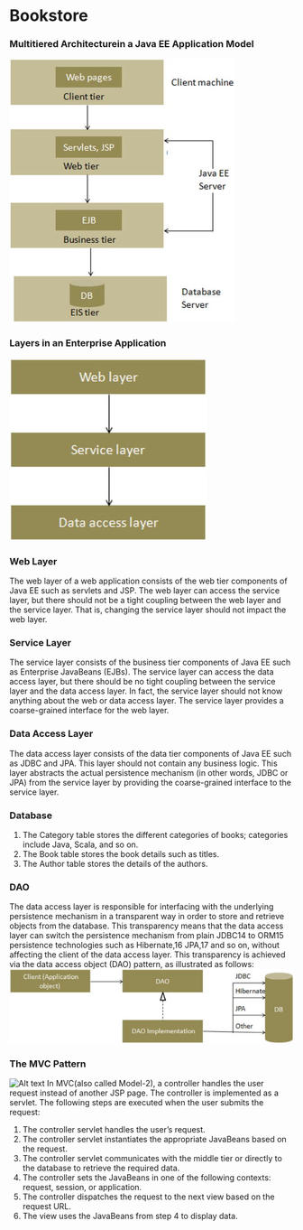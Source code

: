 Bookstore
=========

### Multitiered Architecturein a Java EE Application Model
![Alt text](https://raw.githubusercontent.com/XiChenn/Bookstore/master/Bookstore/resources/javaArchitecture.jpeg)

### Layers in an Enterprise Application
![Alt text](https://raw.githubusercontent.com/XiChenn/Bookstore/master/Bookstore/resources/enterpriseLayer.jpg)

### Web Layer
The web layer of a web application consists of the web tier components of Java EE such as servlets and JSP. The web layer can access the service layer, but there should not be a tight coupling between the web layer and the service layer. That is, changing the service layer should not impact the web layer.
### Service Layer
The service layer consists of the business tier components of Java EE such as Enterprise JavaBeans (EJBs). The service layer can access the data access layer, but there should be no tight coupling between the service layer and the data access layer. In fact, the service layer should not know anything about the web or data access layer. The service layer provides a coarse-grained interface for the web layer.
### Data Access Layer
The data access layer consists of the data tier components of Java EE such as JDBC and JPA. This layer should not contain any business logic. This layer abstracts the actual persistence mechanism (in other words, JDBC or JPA) from the service layer by providing the coarse-grained interface to the service layer.

### Database
1. The Category table stores the different categories of books; categories include Java, Scala, and so on.
2. The Book table stores the book details such as titles.
3. The Author table stores the details of the authors.

### DAO
The data access layer is responsible for interfacing with the underlying persistence mechanism in a transparent way in order to store and retrieve objects from the database. This transparency means that the data access layer can switch the persistence mechanism from plain JDBC14 to ORM15 persistence technologies such as Hibernate,16 JPA,17 and so on, without affecting the client of the data access layer. This transparency is achieved via the data access object (DAO) pattern, as illustrated as follows:
![Alt text](https://raw.githubusercontent.com/XiChenn/Bookstore/master/Bookstore/resources/DAOPattern.jpeg "DAO Pattern")

### The MVC Pattern
![Alt text](https://raw.githubusercontent.com/XiChenn/Bookstore/master/Bookstore/resources/MVCattern.jpg "MVC Pattern")
In MVC(also called Model-2), a controller handles the user request instead of another JSP page. The controller is implemented as a servlet. The following steps are executed when the user submits the request:
1. The controller servlet handles the user’s request.
2. The controller servlet instantiates the appropriate JavaBeans based on the request.
3. The controller servlet communicates with the middle tier or directly to the database to retrieve the required data.
4. The controller sets the JavaBeans in one of the following contexts: request, session, or application.
5. The controller dispatches the request to the next view based on the request URL.
6. The view uses the JavaBeans from step 4 to display data.

